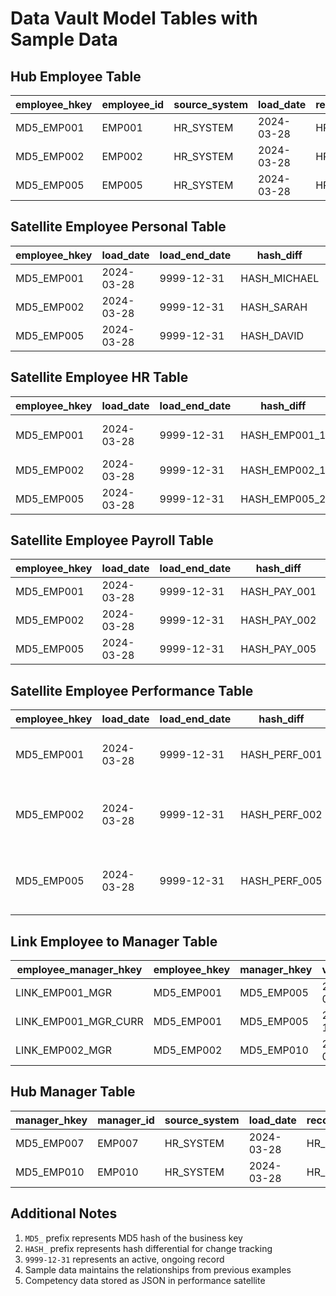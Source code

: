 # Data Vault Model Tables with Sample Data

## Hub Employee Table

| employee_hkey | employee_id | source_system | load_date     | record_source |
|--------------|-------------|---------------|---------------|---------------|
| MD5_EMP001   | EMP001      | HR_SYSTEM     | 2024-03-28    | HR_IMPORT     |
| MD5_EMP002   | EMP002      | HR_SYSTEM     | 2024-03-28    | HR_IMPORT     |
| MD5_EMP005   | EMP005      | HR_SYSTEM     | 2024-03-28    | HR_IMPORT     |

## Satellite Employee Personal Table

| employee_hkey | load_date   | load_end_date | hash_diff     | first_name | last_name | hire_date   |
|--------------|-------------|---------------|---------------|------------|-----------|-------------|
| MD5_EMP001   | 2024-03-28  | 9999-12-31    | HASH_MICHAEL  | Michael    | Chen      | 2018-03-15  |
| MD5_EMP002   | 2024-03-28  | 9999-12-31    | HASH_SARAH    | Sarah      | Rodriguez | 2016-07-22  |
| MD5_EMP005   | 2024-03-28  | 9999-12-31    | HASH_DAVID    | David      | Kim       | 2015-01-10  |

## Satellite Employee HR Table

| employee_hkey | load_date   | load_end_date | hash_diff     | job_title            | department    | salary | performance_rating | manager_hkey | valid_from  | valid_to    |
|--------------|-------------|---------------|---------------|---------------------|---------------|--------|--------------------|--------------|-----------  |-------------|
| MD5_EMP001   | 2024-03-28  | 9999-12-31    | HASH_EMP001_1 | Data Science Lead   | Data Science  | 125000 | 4.5                | MD5_EMP005   | 2022-11-15  | 9999-12-31  |
| MD5_EMP002   | 2024-03-28  | 9999-12-31    | HASH_EMP002_1 | Marketing Manager   | Marketing     | 110000 | 4.2                | MD5_EMP010   | 2023-02-01  | 9999-12-31  |
| MD5_EMP005   | 2024-03-28  | 9999-12-31    | HASH_EMP005_2 | Engineering Director| Operations   | 185000 | 4.8                | MD5_EMP007   | 2020-01-01  | 9999-12-31  |

## Satellite Employee Payroll Table

| employee_hkey | load_date   | load_end_date | hash_diff     | pay_grade | base_salary | bonus_eligible | tax_jurisdiction |
|--------------|-------------|---------------|---------------|-----------|-------------|----------------|------------------|
| MD5_EMP001   | 2024-03-28  | 9999-12-31    | HASH_PAY_001  | SG7       | 125000      | true           | CA               |
| MD5_EMP002   | 2024-03-28  | 9999-12-31    | HASH_PAY_002  | MG4       | 110000      | true           | NY               |
| MD5_EMP005   | 2024-03-28  | 9999-12-31    | HASH_PAY_005  | DG2       | 185000      | true           | CA               |

## Satellite Employee Performance Table

| employee_hkey | load_date   | load_end_date | hash_diff     | performance_score | career_level                    | competency_json |
|--------------|-------------|---------------|---------------|-------------------|--------------------------------|-----------------|
| MD5_EMP001   | 2024-03-28  | 9999-12-31    | HASH_PERF_001 | 87.5              | Senior Individual Contributor  | {"technical_skills": 4.6, "leadership": 3.9, "collaboration": 4.2} |
| MD5_EMP002   | 2024-03-28  | 9999-12-31    | HASH_PERF_002 | 85.3              | Manager                        | {"strategic_thinking": 4.5, "leadership": 4.3, "communication": 4.7} |
| MD5_EMP005   | 2024-03-28  | 9999-12-31    | HASH_PERF_005 | 92.1              | Director                       | {"strategic_thinking": 4.8, "leadership": 4.6, "technical_oversight": 4.5} |

## Link Employee to Manager Table

| employee_manager_hkey | employee_hkey | manager_hkey | valid_from  | valid_to    | load_date   | record_source |
|----------------------|---------------|--------------|-------------|-------------|-------------|---------------|
| LINK_EMP001_MGR      | MD5_EMP001    | MD5_EMP005   | 2018-03-15  | 2022-11-14  | 2024-03-28  | HR_SYSTEM     |
| LINK_EMP001_MGR_CURR | MD5_EMP001    | MD5_EMP005   | 2022-11-15  | 9999-12-31  | 2024-03-28  | HR_SYSTEM     |
| LINK_EMP002_MGR      | MD5_EMP002    | MD5_EMP010   | 2023-02-01  | 9999-12-31  | 2024-03-28  | HR_SYSTEM     |

## Hub Manager Table

| manager_hkey | manager_id | source_system | load_date   | record_source |
|-------------|------------|---------------|-------------|---------------|
| MD5_EMP007  | EMP007     | HR_SYSTEM     | 2024-03-28  | HR_IMPORT     |
| MD5_EMP010  | EMP010     | HR_SYSTEM     | 2024-03-28  | HR_IMPORT     |

## Additional Notes

1. `MD5_` prefix represents MD5 hash of the business key
2. `HASH_` prefix represents hash differential for change tracking
3. `9999-12-31` represents an active, ongoing record
4. Sample data maintains the relationships from previous examples
5. Competency data stored as JSON in performance satellite
